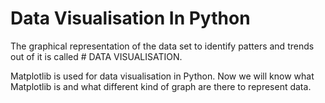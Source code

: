 # Data Visualisation In Python 
The graphical representation of the data set to identify patters and trends out of it is called # DATA VISUALISATION.


Matplotlib is used for data visualisation in Python. Now we will know what Matplotlib is and what different kind of graph are there to represent data.

